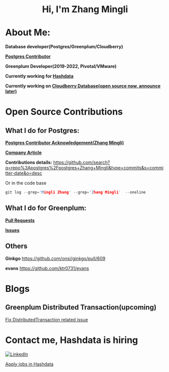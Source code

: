 
<h1 align="center">Hi, I'm Zhang Mingli</h1>

# About Me:

**Database developer(Postgres/Greenplum/Cloudberry)**

**[Postgres Contributor](https://www.postgresql.org/docs/current/release-15.html#RELEASE-15-ACKNOWLEDGEMENTS)**

**Greenplum Developer(2019-2022, Pivotal/VMware)**

**Currently working for [Hashdata](https://www.hashdata.xyz/)**

**Currently working on [Cloudberry Database(open source now, announce later)](https://github.com/cloudberrydb/cloudberrydb)**


# Open Source Contributions

## What I do for Postgres: 

**[Postgres Contributor Acknowledgement(Zhang Mingli)](https://www.postgresql.org/docs/current/release-15.html#RELEASE-15-ACKNOWLEDGEMENTS)**

**[Company Article](https://mp.weixin.qq.com/s/EqNQxY9GHYuPIAmYv1WM6g)**

**Contributions details:** https://github.com/search?q=repo%3Apostgres%2Fpostgres+Zhang+Mingli&type=commits&s=committer-date&o=desc

Or in the code base
```c
git log --grep='Mingli Zhang' --grep='Zhang Mingli'  --oneline
```

## What I do for Greenplum:

**[Pull Requests](https://github.com/greenplum-db/gpdb/pulls?q=is%3Apr+author%3Aavamingli+)**

**[Issues](https://github.com/greenplum-db/gpdb/issues?q=is%3Aissue+author%3Aavamingli+)**

## Others

**Ginkgo** https://github.com/onsi/ginkgo/pull/609

**evans** https://github.com/ktr0731/evans

# Blogs 

## Greenplum Distributed Transaction(upcoming)
[Fix DistributedTransaction related issue](https://github.com/greenplum-db/gpdb/pull/13810)


# Contact me, Hashdata is hiring

[![LinkedIn](https://img.shields.io/badge/LinkedIn-%230077B5.svg?logo=linkedin&logoColor=white)](https://linkedin.com/in/zml) 

<!--
Wechat:
<img src="./wechat.jpeg" width="200" height="200">
-->
[Apply jobs in Hashdata](https://app.mokahr.com/recommendation-apply/hashdata/58045?recommendCode=NTAQMF1&hash=%23%2Fjobs%3Fzhineng%3D84985)

<!--
### 🔝 Top Contributed Repo
![](https://github-contributor-stats.vercel.app/api?username=avamingli&limit=5&theme=dark&combine_all_yearly_contributions=true)

-->
<!--
; # 📊 GitHub Stats:
; ![](https://github-readme-stats.vercel.app/api?username=avamingli&theme=dark&hide_border=false&include_all_commits=true&count_private=true)<br/>
; ![](https://github-readme-streak-stats.herokuapp.com/?user=avamingli&theme=dark&hide_border=false)<br/>
; ![](https://github-readme-stats.vercel.app/api/top-langs/?username=avamingli&theme=dark&hide_border=false&include_all_commits=true&count_private=true&layout=compact)
; 

---
[![](https://visitcount.itsvg.in/api?id=avamingli&icon=0&color=0)](https://visitcount.itsvg.in)
-->

<!-- Proudly created with GPRM ( https://gprm.itsvg.in ) -->
